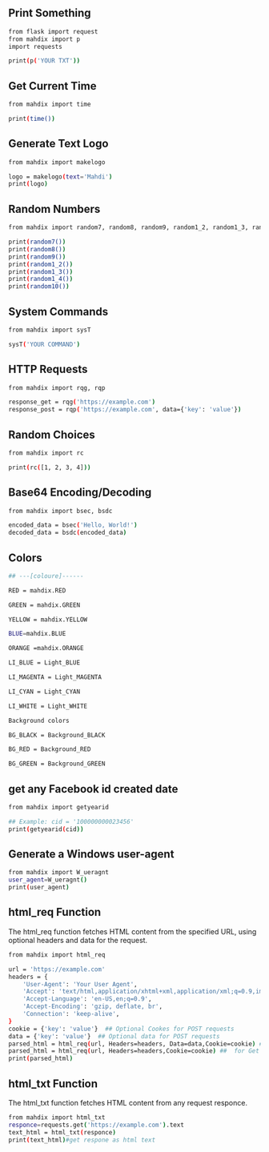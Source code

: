 ## Print Something
```bash
from flask import request
from mahdix import p
import requests

print(p('YOUR TXT'))
```
## Get Current Time
```bash
from mahdix import time

print(time())
```
## Generate Text Logo
```bash
from mahdix import makelogo

logo = makelogo(text='Mahdi')
print(logo)
```
## Random Numbers
```bash
from mahdix import random7, random8, random9, random1_2, random1_3, random1_4, random10

print(random7())
print(random8())
print(random9())
print(random1_2())
print(random1_3())
print(random1_4())
print(random10())
```
## System Commands
```bash
from mahdix import sysT

sysT('YOUR COMMAND')
```
## HTTP Requests
```bash
from mahdix import rqg, rqp

response_get = rqg('https://example.com')
response_post = rqp('https://example.com', data={'key': 'value'})
```
## Random Choices
```bash
from mahdix import rc

print(rc([1, 2, 3, 4]))

```
## Base64 Encoding/Decoding
```bash
from mahdix import bsec, bsdc

encoded_data = bsec('Hello, World!')
decoded_data = bsdc(encoded_data)
```
## Colors
```bash
## ---[coloure]------

RED = mahdix.RED

GREEN = mahdix.GREEN

YELLOW = mahdix.YELLOW

BLUE=mahdix.BLUE

ORANGE =mahdix.ORANGE

LI_BLUE = Light_BLUE

LI_MAGENTA = Light_MAGENTA

LI_CYAN = Light_CYAN

LI_WHITE = Light_WHITE

Background colors

BG_BLACK = Background_BLACK

BG_RED = Background_RED

BG_GREEN = Background_GREEN 

```
## get any Facebook id created date
```bash
from mahdix import getyearid

## Example: cid = '100000000023456'
print(getyearid(cid))

```
## Generate a Windows user-agent
```bash
from mahdix import W_ueragnt
user_agent=W_ueragnt()
print(user_agent)
```
## html_req Function
The html_req function fetches HTML content from the specified URL, using optional headers and data for the request.
```bash
from mahdix import html_req

url = 'https://example.com'
headers = {
    'User-Agent': 'Your User Agent',
    'Accept': 'text/html,application/xhtml+xml,application/xml;q=0.9,image/webp,image/apng,*/*;q=0.8',
    'Accept-Language': 'en-US,en;q=0.9',
    'Accept-Encoding': 'gzip, deflate, br',
    'Connection': 'keep-alive',
}
cookie = {'key': 'value'}  ## Optional Cookes for POST requests
data = {'key': 'value'}  ## Optional data for POST requests
parsed_html = html_req(url, Headers=headers, Data=data,Cookie=cookie) ## data for POST requests 
parsed_html = html_req(url, Headers=headers,Cookie=cookie) ##  for Get requests 
print(parsed_html)
```
## html_txt Function
The html_txt function fetches HTML content from any request responce.
```bash
from mahdix import html_txt
responce=requests.get('https://example.com').text
text_html = html_txt(responce)
print(text_html)#get respone as html text
```
